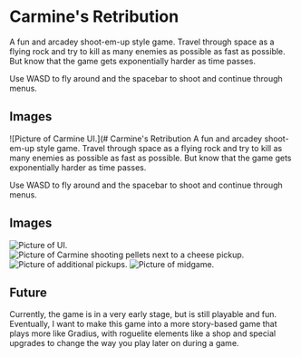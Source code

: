 
# Carmine's Retribution
A fun and arcadey shoot-em-up style game. Travel through space as a flying rock and try to kill as many enemies as possible as fast as possible. But know that the game gets exponentially harder as time passes.

Use WASD to fly around and the spacebar to shoot and continue through menus.

## Images
![Picture of Carmine UI.](# Carmine's Retribution
A fun and arcadey shoot-em-up style game. Travel through space as a flying rock and try to kill as many enemies as possible as fast as possible. But know that the game gets exponentially harder as time passes.

Use WASD to fly around and the spacebar to shoot and continue through menus.

## Images
![Picture of UI.](https://cdn.discordapp.com/attachments/639905243534065704/1234177626172555304/12.png?ex=662fc8fb&is=662e777b&hm=eaf8146dfbae8e89a0f440256bb4c1e97f84f7bf223a20d153fe7bf3809c7e7b& "Game UI.")
![Picture of Carmine shooting pellets next to a cheese pickup.](https://cdn.discordapp.com/attachments/639905243534065704/1234177626445451304/13.png?ex=662fc8fc&is=662e777c&hm=9b2ec7241f50513d15d4e67182233b169a3d8277934e5e90714d05d746d98cb0& "Carmine shooting pellets next to a cheese pickup.")
![Picture of additional pickups.](https://cdn.discordapp.com/attachments/639905243534065704/1234177626709688331/14.png?ex=662fc8fc&is=662e777c&hm=7eea9d6cccfa713728f62e5a295c06d75d8297665090e8c7da0bc0642c63bb76& "Lil guys!")
![Picture of midgame.](https://cdn.discordapp.com/attachments/639905243534065704/1234177627070136423/15.png?ex=662fc8fc&is=662e777c&hm=569e58499c5e4cfbb245b7ded30e896b5aaf6cf28643f5e3a3091f75123cd0f0& "Midgame chaos! See if you can make it to 1000 kills!")

## Future
Currently, the game is in a very early stage, but is still playable and fun. Eventually, I want to make this game into a more story-based game that plays more like Gradius, with roguelite elements like a shop and special upgrades to change the way you play later on during a game.
